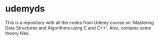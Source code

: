 # udemyds
This is a repository with all the codes from Udemy course on 'Mastering Data Structures and Algorithms using C and C++'.
Also, contains some theory files.

